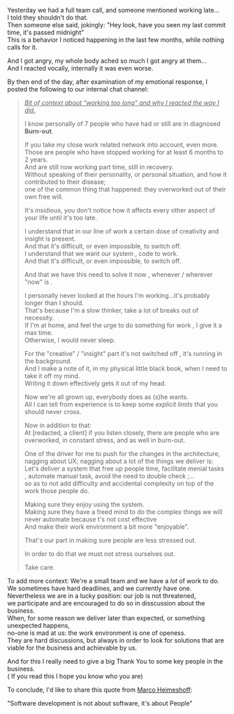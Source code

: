 Yesterday we had a full team call, and someone mentioned working late...  
I told they shouldn't do that.  
Then someone else said, jokingly: "Hey look, have you seen my last commit time, it's passed midnight"  
This is a behavior I noticed happening in the last few months, while nothing calls for it.  

And I got angry, my whole body ached so much I got angry at them...  
And I reacted vocally, internally it was even worse.  

By then end of the day, after examination of my emotional response, 
I posted the following to our internal chat channel:
 
> <ins>_Bit of context about "working too long" and why I reacted the way I did._</ins>
>  
> I know personally of 7 people who have had or still are in diagnosed **Burn-out**.  
>  
> If you take my close work related network into account, even more.  
> Those are people who have stopped working for at least 6 months to 2 years.  
> And are still now working part time, still in recovery.  
> Without speaking of their personality, or personal situation, and how it contributed to their disease;  
> one of the common thing that happened: they overworked out of their own free will.  
>  
> It's insidious, you don't notice how it affects every other aspect of your life until it's too late.
>  
> I understand that in our line of work a certain dose of creativity and insight is present.  
> And that it's difficult, or even impossible, to switch off.  
> I understand that we want our system , code to work.   
> And that it's difficult, or even impossible, to switch off.
>  
> And that we have this need to solve it now , whenever / wherever "now" is .
>  
> I personally never looked at the hours I'm working...it's probably longer than I should.  
> That's because I'm a slow thinker, take a lot of breaks out of necessity.  
> If I'm at home, and feel the urge to do something for work , I give it a max time.  
> Otherwise, I would never sleep.  
>  
> For the "creative" / "insight" part it's not switched off , it's running in the background.  
> And I make a note of it, in my physical little black book, when I need to take it off my mind.  
> Writing it down effectively gets it out of my head.  
>  
> Now we're all grown up, everybody does as (s)he wants.  
> All I can tell from experience is to keep some _explicit limits_ that you should never cross.
>  
> Now in addition to that:  
> At [redacted, a client]  if you listen closely, there are people who are overworked, in constant stress, and as well in burn-out.  
>  
> One of the driver for me to push for the changes in the architecture, nagging about UX; nagging about a lot of the things we deliver is:   
> Let's deliver a system that free up people time, facilitate menial tasks , automate manual task, avoid the need to double check ;...  
> so as to not add difficulty and accidental complexity on top of the work those people do.  
>  
> Making sure they enjoy using the system.  
> Making sure they have a freed mind to do the complex things we will never automate because t's not cost effective  
> And make their work environment a bit more "enjoyable".  
>  
> That's our part in making sure people are less stressed out.  
>   
> In order to do that we must not stress ourselves out.  
>  
> Take care.  

To add more context: 
We're a small team and we have a _lot_ of work to do.  
We sometimes have hard deadlines, and we currently have one.  
Nevertheless we are in a lucky position: our job is not threatened,   
we participate and are encouraged to do so in disscussion about the business.  
When, for some reason we deliver later than expected, or something unexpected happens,  
no-one is mad at us: the work environment is one of openess.  
They are hard discussions, but always in order to look for solutions that are viable for the business and achievable by us.

And for this I really need to give a big Thank You to some key people in the business.  
( If you read this I hope you know who you are)

To conclude, I'd like to share this quote from [Marco Heimeshoff](https://twitter.com/Heimeshoff):
  
"Software development is not about software, it's about People"


 

 
  
